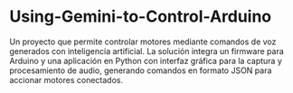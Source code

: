 # Using-Gemini-to-Control-Arduino
Un proyecto que permite controlar motores mediante comandos de voz generados con inteligencia artificial. La solución integra un firmware para Arduino y una aplicación en Python con interfaz gráfica para la captura y procesamiento de audio, generando comandos en formato JSON para accionar motores conectados.
